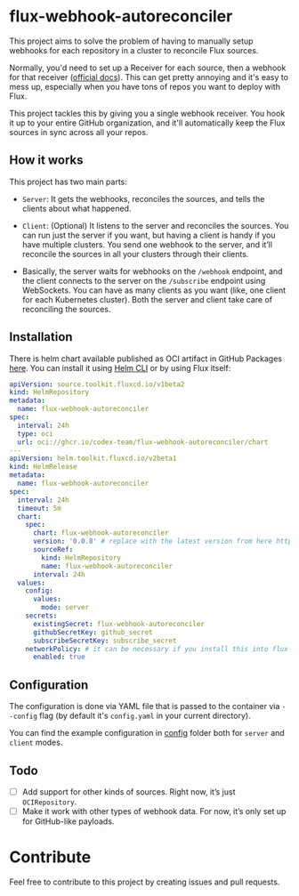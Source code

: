 # flux-webhook-autoreconciler

This project aims to solve the problem of having to manually setup webhooks for each repository in a cluster to reconcile Flux sources. 

Normally, you'd need to set up a Receiver for each source, then a webhook for that receiver ([official docs](https://fluxcd.io/flux/guides/webhook-receivers/)). 
This can get pretty annoying and it's easy to mess up, especially when you have tons of repos you want to deploy with Flux.

This project tackles this by giving you a single webhook receiver. You hook it up to your entire GitHub organization, 
and it'll automatically keep the Flux sources in sync across all your repos.

## How it works

This project has two main parts:

- `Server`: It gets the webhooks, reconciles the sources, and tells the clients about what happened.
- `Client`: (Optional) It listens to the server and reconciles the sources. You can run just the server if you want, but having a client is handy if you have multiple clusters. You send one webhook to the server, and it’ll reconcile the sources in all your clusters through their clients.

- Basically, the server waits for webhooks on the `/webhook` endpoint, and the client connects to the server on the `/subscribe` endpoint using WebSockets. You can have as many clients as you want (like, one client for each Kubernetes cluster). Both the server and client take care of reconciling the sources. 

## Installation

There is helm chart available published as OCI artifact in GitHub Packages [here](https://github.com/codex-team/flux-webhook-autoreconciler/pkgs/container/flux-webhook-autoreconciler%2Fchart%2Fflux-webhook-autoreconciler).
You can install it using [Helm CLI](https://helm.sh/docs/topics/registries/) or by using Flux itself:

```yaml
apiVersion: source.toolkit.fluxcd.io/v1beta2
kind: HelmRepository
metadata:
  name: flux-webhook-autoreconciler
spec:
  interval: 24h
  type: oci
  url: oci://ghcr.io/codex-team/flux-webhook-autoreconciler/chart
---
apiVersion: helm.toolkit.fluxcd.io/v2beta1
kind: HelmRelease
metadata:
  name: flux-webhook-autoreconciler
spec:
  interval: 24h
  timeout: 5m
  chart:
    spec:
      chart: flux-webhook-autoreconciler
      version: '0.0.8' # replace with the latest version from here https://github.com/codex-team/flux-webhook-autoreconciler/pkgs/container/flux-webhook-autoreconciler%2Fchart%2Fflux-webhook-autoreconciler
      sourceRef:
        kind: HelmRepository
        name: flux-webhook-autoreconciler
      interval: 24h
  values:
    config:
      values:
        mode: server
    secrets:
      existingSecret: flux-webhook-autoreconciler
      githubSecretKey: github_secret
      subscribeSecretKey: subscribe_secret
    networkPolicy: # it can be necessary if you install this into flux-system namespace, because it will block the traffic
      enabled: true
```

## Configuration

The configuration is done via YAML file that is passed to the container via `--config` flag (by default it's `config.yaml` in your current directory).

You can find the example configuration in [config](./config) folder both for `server` and `client` modes.

## Todo

- [ ] Add support for other kinds of sources. Right now, it’s just `OCIRepository`.
- [ ] Make it work with other types of webhook data. For now, it’s only set up for GitHub-like payloads.

# Contribute

Feel free to contribute to this project by creating issues and pull requests.